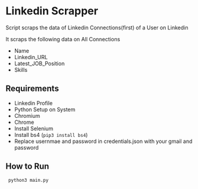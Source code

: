 # Linkedin Scrapper

Script scraps the data of Linkedin Connections(first) of a User on Linkedin

It scraps the following data on All Connections
- Name
- Linkedin_URL
- Latest_JOB_Position
- Skills


## Requirements

- Linkedin Profile
- Python Setup on System
- Chromium
- Chrome
- Install Selenium
- Install bs4 (```pip3 install bs4```)
- Replace usernmae and password in credentials.json with your gmail and password


## How to Run

``` python3 main.py```



